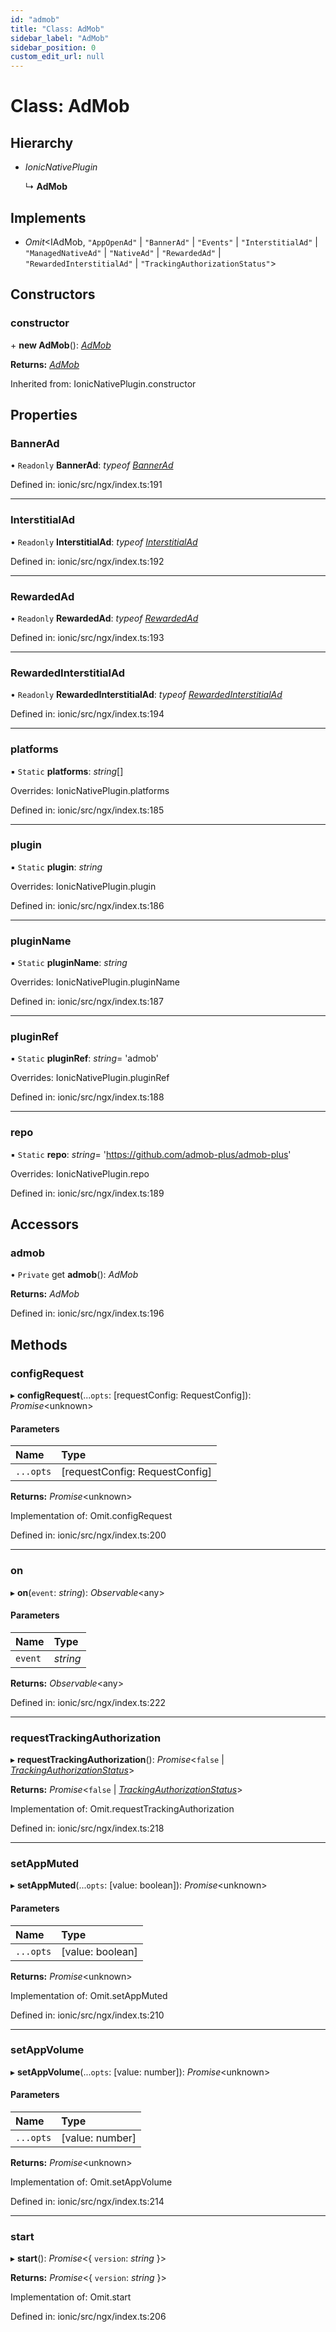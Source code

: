 ```yaml
---
id: "admob"
title: "Class: AdMob"
sidebar_label: "AdMob"
sidebar_position: 0
custom_edit_url: null
---
```


# Class: AdMob

## Hierarchy

- *IonicNativePlugin*

  ↳ **AdMob**

## Implements

- *Omit*<IAdMob, ``"AppOpenAd"`` \| ``"BannerAd"`` \| ``"Events"`` \| ``"InterstitialAd"`` \| ``"ManagedNativeAd"`` \| ``"NativeAd"`` \| ``"RewardedAd"`` \| ``"RewardedInterstitialAd"`` \| ``"TrackingAuthorizationStatus"``\>

## Constructors

### constructor

\+ **new AdMob**(): [*AdMob*](admob.md)

**Returns:** [*AdMob*](admob.md)

Inherited from: IonicNativePlugin.constructor

## Properties

### BannerAd

• `Readonly` **BannerAd**: *typeof* [*BannerAd*](bannerad.md)

Defined in: ionic/src/ngx/index.ts:191

___

### InterstitialAd

• `Readonly` **InterstitialAd**: *typeof* [*InterstitialAd*](interstitialad.md)

Defined in: ionic/src/ngx/index.ts:192

___

### RewardedAd

• `Readonly` **RewardedAd**: *typeof* [*RewardedAd*](rewardedad.md)

Defined in: ionic/src/ngx/index.ts:193

___

### RewardedInterstitialAd

• `Readonly` **RewardedInterstitialAd**: *typeof* [*RewardedInterstitialAd*](rewardedinterstitialad.md)

Defined in: ionic/src/ngx/index.ts:194

___

### platforms

▪ `Static` **platforms**: *string*[]

Overrides: IonicNativePlugin.platforms

Defined in: ionic/src/ngx/index.ts:185

___

### plugin

▪ `Static` **plugin**: *string*

Overrides: IonicNativePlugin.plugin

Defined in: ionic/src/ngx/index.ts:186

___

### pluginName

▪ `Static` **pluginName**: *string*

Overrides: IonicNativePlugin.pluginName

Defined in: ionic/src/ngx/index.ts:187

___

### pluginRef

▪ `Static` **pluginRef**: *string*= 'admob'

Overrides: IonicNativePlugin.pluginRef

Defined in: ionic/src/ngx/index.ts:188

___

### repo

▪ `Static` **repo**: *string*= 'https://github.com/admob-plus/admob-plus'

Overrides: IonicNativePlugin.repo

Defined in: ionic/src/ngx/index.ts:189

## Accessors

### admob

• `Private` get **admob**(): *AdMob*

**Returns:** *AdMob*

Defined in: ionic/src/ngx/index.ts:196

## Methods

### configRequest

▸ **configRequest**(...`opts`: [requestConfig: RequestConfig]): *Promise*<unknown\>

#### Parameters

| Name | Type |
| :------ | :------ |
| `...opts` | [requestConfig: RequestConfig] |

**Returns:** *Promise*<unknown\>

Implementation of: Omit.configRequest

Defined in: ionic/src/ngx/index.ts:200

___

### on

▸ **on**(`event`: *string*): *Observable*<any\>

#### Parameters

| Name | Type |
| :------ | :------ |
| `event` | *string* |

**Returns:** *Observable*<any\>

Defined in: ionic/src/ngx/index.ts:222

___

### requestTrackingAuthorization

▸ **requestTrackingAuthorization**(): *Promise*<``false`` \| [*TrackingAuthorizationStatus*](../enums/trackingauthorizationstatus.md)\>

**Returns:** *Promise*<``false`` \| [*TrackingAuthorizationStatus*](../enums/trackingauthorizationstatus.md)\>

Implementation of: Omit.requestTrackingAuthorization

Defined in: ionic/src/ngx/index.ts:218

___

### setAppMuted

▸ **setAppMuted**(...`opts`: [value: boolean]): *Promise*<unknown\>

#### Parameters

| Name | Type |
| :------ | :------ |
| `...opts` | [value: boolean] |

**Returns:** *Promise*<unknown\>

Implementation of: Omit.setAppMuted

Defined in: ionic/src/ngx/index.ts:210

___

### setAppVolume

▸ **setAppVolume**(...`opts`: [value: number]): *Promise*<unknown\>

#### Parameters

| Name | Type |
| :------ | :------ |
| `...opts` | [value: number] |

**Returns:** *Promise*<unknown\>

Implementation of: Omit.setAppVolume

Defined in: ionic/src/ngx/index.ts:214

___

### start

▸ **start**(): *Promise*<{ `version`: *string*  }\>

**Returns:** *Promise*<{ `version`: *string*  }\>

Implementation of: Omit.start

Defined in: ionic/src/ngx/index.ts:206
